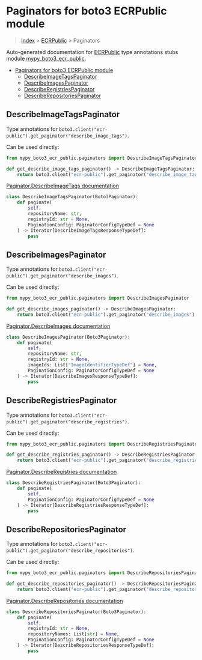 # Paginators for boto3 ECRPublic module

> [Index](../README.md) > [ECRPublic](./README.md) > Paginators

Auto-generated documentation for [ECRPublic](https://boto3.amazonaws.com/v1/documentation/api/latest/reference/services/ecr-public.html#ECRPublic)
type annotations stubs module [mypy_boto3_ecr_public](https://pypi.org/project/mypy-boto3-ecr-public/).

- [Paginators for boto3 ECRPublic module](#paginators-for-boto3-ecrpublic-module)
  - [DescribeImageTagsPaginator](#describeimagetagspaginator)
  - [DescribeImagesPaginator](#describeimagespaginator)
  - [DescribeRegistriesPaginator](#describeregistriespaginator)
  - [DescribeRepositoriesPaginator](#describerepositoriespaginator)

## DescribeImageTagsPaginator

Type annotations for `boto3.client("ecr-public").get_paginator("describe_image_tags")`.

Can be used directly:

```python
from mypy_boto3_ecr_public.paginators import DescribeImageTagsPaginator

def get_describe_image_tags_paginator() -> DescribeImageTagsPaginator:
    return boto3.client("ecr-public").get_paginator("describe_image_tags")
```

[Paginator.DescribeImageTags documentation](https://boto3.amazonaws.com/v1/documentation/api/latest/reference/services/ecr-public.html#ECRPublic.Paginator.DescribeImageTags)

```python
class DescribeImageTagsPaginator(Boto3Paginator):
    def paginate(
        self,
        repositoryName: str,
        registryId: str = None,
        PaginationConfig: PaginatorConfigTypeDef = None
    ) -> Iterator[DescribeImageTagsResponseTypeDef]:
        pass
```
## DescribeImagesPaginator

Type annotations for `boto3.client("ecr-public").get_paginator("describe_images")`.

Can be used directly:

```python
from mypy_boto3_ecr_public.paginators import DescribeImagesPaginator

def get_describe_images_paginator() -> DescribeImagesPaginator:
    return boto3.client("ecr-public").get_paginator("describe_images")
```

[Paginator.DescribeImages documentation](https://boto3.amazonaws.com/v1/documentation/api/latest/reference/services/ecr-public.html#ECRPublic.Paginator.DescribeImages)

```python
class DescribeImagesPaginator(Boto3Paginator):
    def paginate(
        self,
        repositoryName: str,
        registryId: str = None,
        imageIds: List["ImageIdentifierTypeDef"] = None,
        PaginationConfig: PaginatorConfigTypeDef = None
    ) -> Iterator[DescribeImagesResponseTypeDef]:
        pass
```
## DescribeRegistriesPaginator

Type annotations for `boto3.client("ecr-public").get_paginator("describe_registries")`.

Can be used directly:

```python
from mypy_boto3_ecr_public.paginators import DescribeRegistriesPaginator

def get_describe_registries_paginator() -> DescribeRegistriesPaginator:
    return boto3.client("ecr-public").get_paginator("describe_registries")
```

[Paginator.DescribeRegistries documentation](https://boto3.amazonaws.com/v1/documentation/api/latest/reference/services/ecr-public.html#ECRPublic.Paginator.DescribeRegistries)

```python
class DescribeRegistriesPaginator(Boto3Paginator):
    def paginate(
        self,
        PaginationConfig: PaginatorConfigTypeDef = None
    ) -> Iterator[DescribeRegistriesResponseTypeDef]:
        pass
```
## DescribeRepositoriesPaginator

Type annotations for `boto3.client("ecr-public").get_paginator("describe_repositories")`.

Can be used directly:

```python
from mypy_boto3_ecr_public.paginators import DescribeRepositoriesPaginator

def get_describe_repositories_paginator() -> DescribeRepositoriesPaginator:
    return boto3.client("ecr-public").get_paginator("describe_repositories")
```

[Paginator.DescribeRepositories documentation](https://boto3.amazonaws.com/v1/documentation/api/latest/reference/services/ecr-public.html#ECRPublic.Paginator.DescribeRepositories)

```python
class DescribeRepositoriesPaginator(Boto3Paginator):
    def paginate(
        self,
        registryId: str = None,
        repositoryNames: List[str] = None,
        PaginationConfig: PaginatorConfigTypeDef = None
    ) -> Iterator[DescribeRepositoriesResponseTypeDef]:
        pass
```